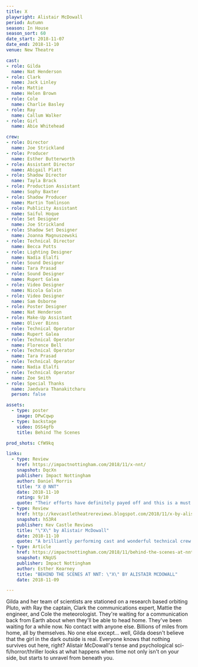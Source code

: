 ```yaml
---
title: X
playwright: Alistair McDowall
period: Autumn
season: In House
season_sort: 60
date_start: 2018-11-07
date_end: 2018-11-10
venue: New Theatre

cast:
- role: Gilda
  name: Nat Henderson
- role: Clark
  name: Jack Linley
- role: Mattie
  name: Helen Brown
- role: Cole
  name: Charlie Basley
- role: Ray
  name: Callum Walker
- role: Girl
  name: Abie Whitehead

crew:
- role: Director
  name: Joe Strickland
- role: Producer
  name: Esther Butterworth
- role: Assistant Director
  name: Abigail Platt
- role: Shadow Director
  name: Tayla Brack
- role: Production Assistant
  name: Sophy Baxter
- role: Shadow Producer
  name: Martin Tomlinson
- role: Publicity Assistant
  name: Saiful Hoque
- role: Set Designer
  name: Joe Strickland
- role: Shadow Set Designer
  name: Joanna Magnuszewski
- role: Technical Director
  name: Becca Potts
- role: Lighting Designer
  name: Nadia Elalfi
- role: Sound Designer
  name: Tara Prasad
- role: Sound Designer
  name: Rupert Galea
- role: Video Designer
  name: Nicola Galvin
- role: Video Designer
  name: Sam Osborne
- role: Poster Designer
  name: Nat Henderson
- role: Make-Up Assistant
  name: Oliver Binns
- role: Technical Operator
  name: Rupert Galea
- role: Technical Operator
  name: Florence Bell
- role: Technical Operator
  name: Tara Prasad
- role: Technical Operator
  name: Nadia Elalfi
- role: Technical Operator
  name: Zoe Smith
- role: Special Thanks
  name: Jaedvara Thanakitcharu
  person: false

assets:
  - type: poster
    image: DPwCqwp
  - type: backstage
    video: DSS4gfb
    title: Behind The Scenes

prod_shots: CfW9kq

links:
  - type: Review
    href: https://impactnottingham.com/2018/11/x-nnt/
    snapshot: DqcXn
    publisher: Impact Nottingham
    author: Daniel Morris
    title: "X @ NNT"
    date: 2018-11-10
    rating: 9/10
    quote: "Their efforts have definitely payed off and this is a must see show"
  - type: Review
    href: http://kevcastletheatrereviews.blogspot.com/2018/11/x-by-alistair-mcdowall-nottingham-new.html
    snapshot: h53R4
    publisher: Kev Castle Reviews
    title: "\"X\" by Alistair McDowall"
    date: 2018-11-10
    quote: "A brilliantly performing cast and wonderful technical crew keep up the NNT reputation for presenting fresh and evocative pieces of theatre."
  - type: Article
    href: https://impactnottingham.com/2018/11/behind-the-scenes-at-nnt-x-by-alistair-mcdowall/
    snapshot: KNgUS
    publisher: Impact Nottingham
    author: Esther Kearney
    title: "BEHIND THE SCENES AT NNT: \"X\" BY ALISTAIR MCDOWALL"
    date: 2018-11-09

---
```


Gilda and her team of scientists are stationed on a research based orbiting Pluto, with Ray the captain, Clark the communications expert, Mattie the engineer, and Cole the meteorologist. They're waiting for a communication back from Earth about when they'll be able to head home. They've been waiting for a while now. No contact with anyone else. Billions of miles from home, all by themselves. No one else except... well, Gilda doesn't believe that the girl in the dark outside is real. Everyone knows that nothing survives out here, right? Alistair McDowall's tense and psychological sci-fi/horror/thriller looks at what happens when time not only isn't on your side, but starts to unravel from beneath you.

